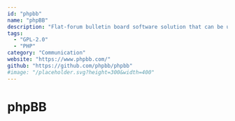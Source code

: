 ```yaml
---
id: "phpbb"
name: "phpBB"
description: "Flat-forum bulletin board software solution that can be used to stay in touch with a group of people or can power your entire website."
tags:
  - "GPL-2.0"
  - "PHP"
category: "Communication"
website: "https://www.phpbb.com/"
github: "https://github.com/phpbb/phpbb"
#image: "/placeholder.svg?height=300&width=400"
---
```


# phpBB
